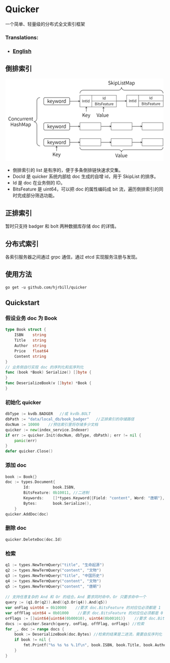 # Quicker
一个简单、轻量级的分布式全文索引框架

### Translations:
- ### [English](/README_EN.md)

## 倒排索引

<img src="demo/views/img/倒排索引.png" width="500"/>    

- 倒排索引的 list 是有序的，便于多条倒排链快速求交集。
- DocId 是 quicker 系统内部给 doc 生成的自增 id，用于 SkipList 的排序。
- Id 是 doc 在业务侧的 ID。
- BitsFeature 是 uint64，可以把 doc 的属性编码成 bit 流，遍历倒排索引的同时完成部分筛选功能。

## 正排索引
暂时只支持 badger 和 bolt 两种数据库存储 doc 的详情。

## 分布式索引
各索引服务器之间通过 grpc 通信，通过 etcd 实现服务注册与发现。

## 使用方法
`go get -u github.com/hjrbill/quicker`

## Quickstart
### 假设业务 doc 为 Book
```go 
type Book struct {
	ISBN    string
	Title   string
	Author  string
	Price   float64
	Content string
}
// 业务侧自行实现 doc 的序列化和反序列化
func (book *Book) Serialize() []byte {
}
func DeserializeBook(v []byte) *Book {
}
```
### 初始化 quicker
```go
dbType := kvdb.BADGER   //或 kvdb.BOLT
dbPath := "data/local_db/book_badger"   //正排索引的存储路径
docNum := 10000    //预估索引里将存储多少文档
quicker := new(index_service.Indexer)
if err := quicker.Init(docNum, dbType, dbPath); err != nil {
    panic(err)
}
defer quicker.Close()
```
### 添加 doc
```go
book := Book{}
doc := types.Document{
		Id:          book.ISBN,
		BitsFeature: 0b10011, //二进制
		Keywords:    []*types.Keyword{{Field: "content", Word: "唐朝"}, {Field: "content", Word: "文物"}, {Field: "title", Word: book.Title}},
		Bytes:       book.Serialize(),
	}
quicker.AddDoc(doc)
```
### 删除 doc
```go 
quicker.DeleteDoc(doc.Id)
```
### 检索
```go 
q1 := types.NewTermQuery("title", "生命起源")
q2 := types.NewTermQuery("content", "文物")
q3 := types.NewTermQuery("title", "中国历史")
q4 := types.NewTermQuery("content", "文物")
q5 := types.NewTermQuery("content", "唐朝")

// 支持任意复杂的 And 和 Or 的组合。And 要求同时命中，Or 只要求命中一个
query := (q1.Or(q2)).And((q3.Or(q4)).And(q5))
var onFlag uint64 = 0b10000    //要求 doc.BitsFeature 的对应位必须都是 1
var offFlag uint64 = 0b01000    //要求 doc.BitsFeature 的对应位必须都是 0
orFlags := []uint64{uint64(0b00010), uint64(0b00101)}    //要求 doc.BitsFeature 的对应位至少有一个是 1
docs := quicker.Search(query, onFlag, offFlag, orFlags) //检索
for _, doc := range docs {
    book := DeserializeBook(doc.Bytes) //检索的结果是二进流，需要自反序列化
    if book != nil {
        fmt.Printf("%s %s %s %.1f\n", book.ISBN, book.Title, book.Author, book.Price)
    }
}
```